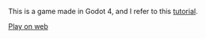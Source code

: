 This is a game made in Godot 4, and I refer to this [tutorial](https://www.youtube.com/watch?v=F0x8HPTPags&t=18s&ab_channel=%E4%B8%AD%E5%A4%AE%E5%89%B5%E9%81%8A).

[Play on web](https://jialong0209.github.io/hex-run/Web/HexRunWebVer.html)

